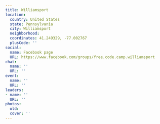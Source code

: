 ```yaml
---
title: Williamsport
location:
  country: United States
  state: Pennsylvania
  city: Williamsport
  neighborhood: 
  coordinates: 41.249329, -77.002767
  plusCode: ''
social:
  name: Facebook page
  URL: https://www.facebook.com/groups/free.code.camp.williamsport
chat:
  name: ''
  URL: ''
event:
  name: ''
  URL: ''
leaders:
- name: ''
  URL: ''
photos:
  old: 
  cover: ''
---
```

